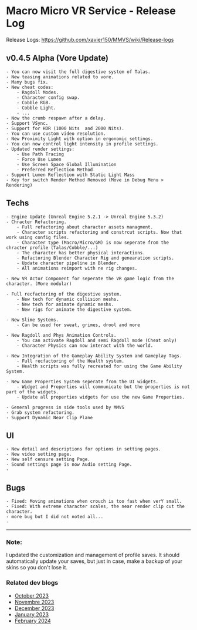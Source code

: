 # Macro Micro VR Service - Release Log
Release Logs: https://github.com/xavier150/MMVS/wiki/Release-logs



##  v0.4.5 Alpha (Vore Update)
    - You can now visit the full digestive system of Talas.
    - New teasing animations related to vore.
    - Many bugs fix.
    - New cheat codes:
        - Ragdoll Modes.
        - Character config swap.
        - Cobble RGB.
        - Cobble Light.
        - ...
    - Now the crumb respawn after a delay.
    - Support VSync.
    - Support for HDR (1000 Nits  and 2000 Nits).
    - You can use custom video resolution.
    - New Proximity Light with option in ergonomic settings.
    - You can now control light intensity in profile settings.
    - Updated render settings:
        - Use Path Tracing
        - Force Use Lumen
        - Use Screen Space Global Illumination
        - Preferred Reflection Method
    - Support Lumen Reflection with Static Light Mass
    - Key for switch Render Method Removed (Move in Debug Menu > Rendering)
        


## Techs
    - Engine Update (Unreal Engine 5.2.1 -> Unreal Engine 5.3.2)
    - Chracter Refactoring.
        - Full refactoring about character assets managment.
        - Character scripts refactoring and constrcut scripts. Now that work using config files. 
        - Character type (Macro/Micro/GM) is now seperate from the chracter profile (Talas/Cobble/...)
        - The character has better physical interactions.
        - Refactoring Blender Character Rig and genearation scripts. 
        - Update character pipeline in Blender.
        - All animations reimport with ne rig changes.
    
    - New VR Actor Component for seperate the VR game logic from the character. (More modular)

    - Full recfactoring of the digestive system.
        - New tech for dynamic collision meshs.
        - New tech for animate dynamic meshs.
        - New rigs for animate the digestive system.

    - New Slime Systems.
        - Can be used for sweat, grimes, drool and more
      
    - New Ragdoll and Phys Animation Controls.
        - You can activate Ragdoll and semi Ragdoll mode (Cheat only)
        - Character Physics can now interact with the world.
      
    - New Integration of the Gameplay Ability System and Gameplay Tags.
        - Full recfactoring of the Health system.
        - Health scripts was fully recreated for using the Game Ability System.

    - New Game Properties System seperate from the UI widgets.
        - Widget and Properties will communicate but the properties is not part of the widgets.
        - Update all properties widgets for use the new Game Properties.
        
    - General progress in side tools used by MMVS
    - Grab system refactoring.
    - Support Dynamic Near Clip Plane
    

## UI
    - New detail and descriptions for options in setting pages. 
    - New video setting page.
    - New self censure setting Page.
    - Sound settings page is now Audio setting Page.
    -




## Bugs
    - Fixed: Moving animations when crouch is too fast when verY small.
    - Fixed: With extreme character scales, the near render clip cut the character.
    - more bug but I did not noted all...
    -


----

### Note:
I updated the customization and management of profile saves. 
It should automatically update your saves, but just in case, make a backup of your skins so you don't lose it.

### Related dev blogs
- [October 2023](https://www.bleuraven.fr/mmvs/devblog/october-2023)
- [Novembre 2023](https://www.bleuraven.fr/mmvs/devblog/novembre-2023)
- [December 2023](https://www.bleuraven.fr/mmvs/devblog/december-2023)
- [January 2023](https://www.bleuraven.fr/mmvs/devblog/january-2024)
- [February 2024](https://www.bleuraven.fr/mmvs/devblog/january-2024)
